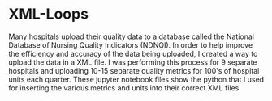 # XML-Loops
Many hospitals upload their quality data to a database called the National Database of Nursing Quality Indicators (NDNQI). In order to help improve the efficiency and accuracy of the data being uploaded, I created a way to upload the data in a XML file. I was performing this process for 9 separate hospitals and uploading 10-15 separate quality metrics for 100's of hospital units each quarter. These jupyter notebook files show the python that I used for inserting the various metrics and units into their correct XML files. 
